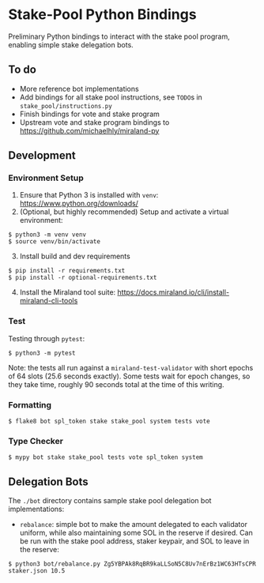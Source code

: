 # Stake-Pool Python Bindings

Preliminary Python bindings to interact with the stake pool program, enabling
simple stake delegation bots.

## To do

-   More reference bot implementations
-   Add bindings for all stake pool instructions, see `TODO`s in `stake_pool/instructions.py`
-   Finish bindings for vote and stake program
-   Upstream vote and stake program bindings to https://github.com/michaelhly/miraland-py

## Development

### Environment Setup

1. Ensure that Python 3 is installed with `venv`: https://www.python.org/downloads/
2. (Optional, but highly recommended) Setup and activate a virtual environment:

```
$ python3 -m venv venv
$ source venv/bin/activate
```

3. Install build and dev requirements

```
$ pip install -r requirements.txt
$ pip install -r optional-requirements.txt
```

4. Install the Miraland tool suite: https://docs.miraland.io/cli/install-miraland-cli-tools

### Test

Testing through `pytest`:

```
$ python3 -m pytest
```

Note: the tests all run against a `miraland-test-validator` with short epochs of 64
slots (25.6 seconds exactly). Some tests wait for epoch changes, so they take
time, roughly 90 seconds total at the time of this writing.

### Formatting

```
$ flake8 bot spl_token stake stake_pool system tests vote
```

### Type Checker

```
$ mypy bot stake stake_pool tests vote spl_token system
```

## Delegation Bots

The `./bot` directory contains sample stake pool delegation bot implementations:

-   `rebalance`: simple bot to make the amount delegated to each validator
    uniform, while also maintaining some SOL in the reserve if desired. Can be run
    with the stake pool address, staker keypair, and SOL to leave in the reserve:

```
$ python3 bot/rebalance.py Zg5YBPAk8RqBR9kaLLSoN5C8Uv7nErBz1WC63HTsCPR staker.json 10.5
```
